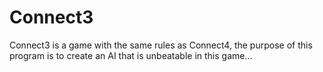 # Connect3
Connect3 is a game with the same rules as Connect4, the purpose of this program is to create an AI that is unbeatable in this game...
